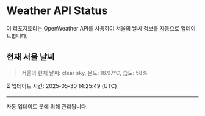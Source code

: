 
# Weather API Status

이 리포지토리는 OpenWeather API를 사용하여 서울의 날씨 정보를 자동으로 업데이트합니다.

## 현재 서울 날씨
> 서울의 현재 날씨: clear sky, 온도: 18.97°C, 습도: 58%

⏳ 업데이트 시간: 2025-05-30 14:25:49 (UTC)

---
자동 업데이트 봇에 의해 관리됩니다.
